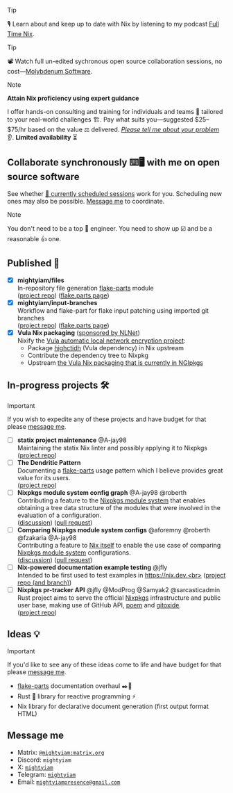 > [!TIP]
> 🎙️ Learn about and keep up to date with Nix by listening to my podcast [Full Time Nix](http://fulltimenix.com).

> [!TIP]
> 📽️ Watch full un-edited sychronous open source collaboration sessions, no cost—[Molybdenum Software](https://www.youtube.com/@molybdenumsoftware).

> [!NOTE]
> __Attain Nix proficiency using expert guidance__
> 
> I offer hands-on consulting and training for individuals and teams 👷
> tailored to your real-world challenges 🏗️.
> Pay what suits you—suggested \$25–\$75/hr based on the value ⚖️ delivered.
> [_Please tell me about your problem_](#message-me) 👂.
> __Limited availability__ ⏳

## Collaborate synchronously ⌨️🖥️ with me on open source software

See whether [📅 currently scheduled sessions](https://calendar.google.com/calendar/embed?src=20161ad99705885e8400a77b86482afa0ff13183375e639faed6b1c425a40a86%40group.calendar.google.com) work for you.
Scheduling new ones may also be possible.
[Message me](#message-me) to coordinate.

> [!NOTE]
> You don't need to be a top 👷 engineer.
> You need to show up ☑️ and be a reasonable 👍 one.

## Published 🚢

- [x] __mightyiam/files__<br>
  In-repository file generation [flake-parts](https://flake.parts) module<br>
  ([project repo](https://github.com/mightyiam/files))
  ([flake.parts page](https://flake.parts/options/files))
- [x] __mightyiam/input-branches__<br>
  Workflow and flake-part for flake input patching using imported git branches<br>
  ([project repo](https://github.com/mightyiam/input-branches))
  ([flake.parts page](https://flake.parts/options/input-branches))
- [x] __Vula Nix packaging__ ([sponsored by NLNet](https://nlnet.nl/project/Vula/))<br>
  Nixify the [Vula automatic local network encryption project](https://codeberg.org/vula/vula):
  - Package [highctidh](https://codeberg.org/vula/highctidh) (Vula dependency) in Nix upstream
  - Contribute the dependency tree to Nixpkg
  - Upstream [the Vula Nix packaging that is currently in NGIpkgs](https://ngi.nixos.org/project/Vula/)

## In-progress projects 🛠️

> [!IMPORTANT]
> If you wish to expedite any of these projects and have budget for that
> please [message me](#message-me).

- [ ] __statix project maintenance__ @A-jay98<br>
  Maintaining the statix Nix linter and possibly applying it to Nixpkgs<br>
  ([project repo](https://github.com/oppiliappan/statix))
- [ ] __The Dendritic Pattern__<br>
  Documenting a [flake-parts](https://flake.parts) usage pattern which I believe provides great value for its users.<br>
  ([project repo](https://github.com/mightyiam/dendritic))
- [ ] __Nixpkgs module system config graph__ @A-jay98 @roberth<br>
  Contributing a feature to the [Nixpkgs module system](https://nix.dev/tutorials/module-system/index.html) that enables obtaining a tree data structure of the modules that were involved in the evaluation of a configuration.<br>
  ([discussion](https://discourse.nixos.org/t/obtaining-a-nixpkgs-module-system-configuration-modules-graph/63286?u=mightyiam))
  ([pull request](https://github.com/NixOS/nixpkgs/pull/403839))
- [ ] __Comparing Nixpkgs module system configs__ @aforemny @roberth @fzakaria @A-jay98<br>
  Contributing a feature to [Nix itself](https://github.com/NixOS/nix) to enable the use case of comparing [Nixpkgs module system](https://nix.dev/tutorials/module-system/index.html) configurations.<br>
  ([discussion](https://discourse.nixos.org/t/comparing-module-system-configurations/59654/13?u=mightyiam))
  ([pull request](https://github.com/NixOS/nix/pull/13095))
- [ ] __Nix-powered documentation example testing__ @jfly<br>
  Intended to be first used to test examples in https://nix.dev.<br>
  ([project repo (and branch)](https://github.com/mobusoperandi/eelco/tree/mob/thaigersprint-2025))
- [ ] __Nixpkgs pr-tracker API__ @jfly @ModProg @Samyak2 @sarcasticadmin<br>
  Rust project aims to serve the official [Nixpkgs](https://github.com/NixOS/nixpkgs) infrastructure and public user base, making use of GitHub API, [poem](https://github.com/poem-web/poem) and [gitoxide](https://github.com/GitoxideLabs/gitoxide).<br>
  ([project repo](https://github.com/molybdenumsoftware/pr-tracker))

## Ideas 💡

> [!IMPORTANT]
> If you'd like to see any of these ideas come to life and have budget for that
> please [message me](#message-me).

- [flake-parts](https://flake.parts) documentation overhaul ✒️📖
- Rust 🦀 library for reactive programming ⚡
- Nix library for declarative document generation (first output format HTML)

## Message me

- Matrix: [`@mightyiam:matrix.org`](https://matrix.to/#/@mightyiam:matrix.org)
- Discord: `mightyiam`
- X: [`mightyiam`](https://x.com/mightyiam)
- Telegram: [`mightyiam`](https://t.me/mightyiam)
- Email: [`mightyiampresence@gmail.com`](mailto:mightyiampresence@gmail.com)
